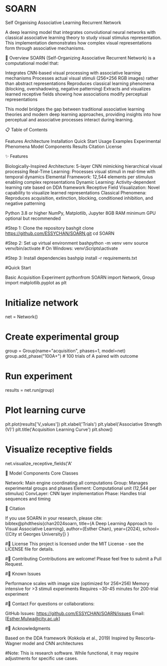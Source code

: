 # SOARN
Self Organising Associative Learning Recurrent Network 


A deep learning model that integrates convolutional neural networks with classical associative learning theory to study visual stimulus representation. This implementation demonstrates how complex visual representations form through associative mechanisms.

🎯 Overview
SOARN (Self-Organizing Associative Recurrent Network) is a computational model that:

Integrates CNN-based visual processing with associative learning mechanisms
Processes actual visual stimuli (256×256 RGB images) rather than abstract representations
Reproduces classical learning phenomena (blocking, overshadowing, negative patterning)
Extracts and visualizes learned receptive fields showing how associations modify perceptual representations

This model bridges the gap between traditional associative learning theories and modern deep learning approaches, providing insights into how perceptual and associative processes interact during learning.

📋 Table of Contents

Features
Architecture
Installation
Quick Start
Usage Examples
Experimental Phenomena
Model Components
Results
Citation
License

✨ Features

Biologically-Inspired Architecture: 5-layer CNN mimicking hierarchical visual processing
Real-Time Learning: Processes visual stimuli in real-time with temporal dynamics
Elemental Framework: 12,544 elements per stimulus enabling complex representations
Dynamic Learning: Activity-dependent learning rate based on DDA framework
Receptive Field Visualization: Novel capability to visualize learned representations
Classical Phenomena: Reproduces acquisition, extinction, blocking, conditioned inhibition, and negative patterning


Python 3.8 or higher
NumPy, Matplotlib, Jupyter
8GB RAM minimum
GPU optional but recommended

#Step 1: Clone the repository
bashgit clone https://github.com/ESSYCHAN/SOARN.git
cd SOARN

#Step 2: Set up virtual environment
bashpython -m venv venv
source venv/bin/activate  # On Windows: venv\Scripts\activate

#Step 3: Install dependencies
bashpip install -r requirements.txt


#Quick Start

Basic Acquisition Experiment
pythonfrom SOARN import Network, Group
import matplotlib.pyplot as plt

# Initialize network
net = Network()

# Create experimental group
group = Group(name="acquisition", phases=1, model=net)
group.add_phase("100A+")  # 100 trials of A paired with outcome

# Run experiment
results = net.run(group)

# Plot learning curve
plt.plot(results['V_values'])
plt.xlabel('Trials')
plt.ylabel('Associative Strength (V)')
plt.title('Acquisition Learning Curve')
plt.show()

# Visualize receptive fields
net.visualize_receptive_fields('A'

🔧 Model Components
Core Classes

Network: Main engine coordinating all computations
Group: Manages experimental groups and phases
Element: Computational unit (12,544 per stimulus)
ConvLayer: CNN layer implementation
Phase: Handles trial sequences and timing


📝 Citation

If you use SOARN in your research, please cite:
bibtex@phdthesis{chan2024soarn,
  title={A Deep Learning Approach to Visual Associative Learning},
  author={Esther Chan},
  year={2024},
  school={[City st Georges University]}
}


#📄 License
This project is licensed under the MIT License - see the LICENSE file for details.


#🤝 Contributing
Contributions are welcome! Please feel free to submit a Pull Request.

#🐛 Known Issues

Performance scales with image size (optimized for 256×256)
Memory intensive for >3 stimuli experiments
Requires ~30-45 minutes for 200-trial experiment

#📧 Contact
For questions or collaborations:

GitHub Issues: https://github.com/ESSYCHAN/SOARN/issues
Email: [Esther.Mulwa@city.ac.uk]

#🙏 Acknowledgments

Based on the DDA framework (Kokkola et al., 2019)
Inspired by Rescorla-Wagner model and CNN architectures


#Note: This is research software. While functional, it may require adjustments for specific use cases.

